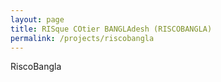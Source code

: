```yaml
---
layout: page
title: RISque COtier BANGLAdesh (RISCOBANGLA)
permalink: /projects/riscobangla
---
```

RiscoBangla